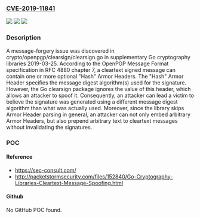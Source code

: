 ### [CVE-2019-11841](https://cve.mitre.org/cgi-bin/cvename.cgi?name=CVE-2019-11841)
![](https://img.shields.io/static/v1?label=Product&message=n%2Fa&color=blue)
![](https://img.shields.io/static/v1?label=Version&message=n%2Fa&color=blue)
![](https://img.shields.io/static/v1?label=Vulnerability&message=n%2Fa&color=brighgreen)

### Description

A message-forgery issue was discovered in crypto/openpgp/clearsign/clearsign.go in supplementary Go cryptography libraries 2019-03-25. According to the OpenPGP Message Format specification in RFC 4880 chapter 7, a cleartext signed message can contain one or more optional "Hash" Armor Headers. The "Hash" Armor Header specifies the message digest algorithm(s) used for the signature. However, the Go clearsign package ignores the value of this header, which allows an attacker to spoof it. Consequently, an attacker can lead a victim to believe the signature was generated using a different message digest algorithm than what was actually used. Moreover, since the library skips Armor Header parsing in general, an attacker can not only embed arbitrary Armor Headers, but also prepend arbitrary text to cleartext messages without invalidating the signatures.

### POC

#### Reference
- https://sec-consult.com/
- http://packetstormsecurity.com/files/152840/Go-Cryptography-Libraries-Cleartext-Message-Spoofing.html

#### Github
No GitHub POC found.

